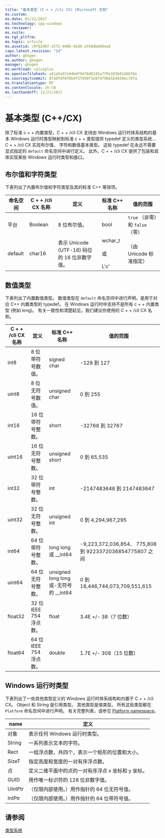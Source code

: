 ```yaml
---
title: "基本类型 (C + + /cli CX) |Microsoft 文档"
ms.custom: 
ms.date: 01/22/2017
ms.technology: cpp-windows
ms.reviewer: 
ms.suite: 
ms.tgt_pltfrm: 
ms.topic: article
ms.assetid: c9f82907-25f2-440b-91d6-afb8dbd46ea6
caps.latest.revision: "14"
author: ghogen
ms.author: ghogen
manager: ghogen
ms.workload: cplusplus
ms.openlocfilehash: a41a5a97e94bdf9476d8345a7f9e103b81466f6e
ms.sourcegitcommit: 8fa8fdf0fbb4f57950f1e8f4f9b81b4d39ec7d7a
ms.translationtype: MT
ms.contentlocale: zh-CN
ms.lasthandoff: 12/21/2017
---
```

# <a name="fundamental-types-ccx"></a>基本类型 (C++/CX)
除了标准 c + + 内置类型，C + + /cli CX 支持由 Windows 运行时体系结构的基本 Windows 运行时类型映射到标准 c + + 类型提供 typedef 定义的类型系统... C + + /cli CX 实现布尔值、 字符和数值基本类型。 这些 typedef 在永远不需要显式指定的 `default` 命名空间中进行定义。 此外，C + + /cli CX 提供了包装和具体实现某些 Windows 运行时类型和接口。  
  
## <a name="boolean-and-character-types"></a>布尔值和字符类型  
 下表列出了内置布尔值和字符类型及其的标准 C++ 等效项。  
  
|命名空间|C + + /cli CX 名称|定义|标准 C++ 名称|值的范围|  
|---------------|-----------------------------------------------------------------------|----------------|-------------------------|---------------------|  
|平台|Boolean|8 位布尔值。|bool|`true` （非零）和 `false` （零）|  
|default|char16|表示 Unicode (UTF-16) 码位的 16 位非数字值。|wchar_t<br /><br /> 或<br /><br /> L'c'|（由 Unicode 标准指定）|  
  
## <a name="numeric-types"></a>数值类型  
 下表列出了内置数值类型。 数值类型在 `default` 命名空间中进行声明，是用于对应 C++ 内置类型的 typedef。 在 Windows 运行时中支持不是所有 c + + 内置类型 (例如 long)。 有关一致性和清楚起见，我们建议你使用的 C + + /cli CX 名称。  
  
|C + + /cli CX 名称|定义|标准 C++ 名称|值的范围|  
|-----------------------------------------------------------------------|----------------|-------------------------|---------------------|  
|int8|8 位带符号数值。|signed char|-128 到 127|  
|uint8|8 位无符号数值。|unsigned char|0 到 255|  
|int16|16 位带符号整数。|short|-32768 到 32767|  
|uint16|16 位无符号整数。|unsigned short|0 到 65,535|  
|int32|32 位带符号整数。|int|-2147483648 到 2147483647|  
|uint32|32 位无符号整数。|unsigned int|0 到 4,294,967,295|  
|int64|64 位带符号整数。|long long 或 __int64|-9,223,372,036,854、 775,808 到 9223372036854775807 之间|  
|uint64|64 位无符号整数。|unsigned long long 或-无符号的 __int64|0 到 18,446,744,073,709,551,615|  
|float32|32 位 IEEE 754 浮点数。|float|3.4E +/- 38（7 位数）|  
|float64|64 位 IEEE 754 浮点数。|double|1.7E +/- 308（15 位数）|  
  
## <a name="windows-runtime-types"></a>Windows 运行时类型  
 下表列出了一些其他类型定义的 Windows 运行时体系结构和内置于 C + + /cli CX。 Object 和 String 是引用类型。 其他类型是值类型。 所有这些类型都在 `Platform` 命名空间中进行声明。 有关完整列表，请参见 [Platform namespace](../cppcx/platform-namespace-c-cx.md)。  
  
|name|定义|  
|----------|----------------|  
|对象|表示任何 Windows 运行时类型。|  
|String|一系列表示文本的字符。|  
|Rect|一组浮点数，共四个，表示一个矩形的位置和大小。|  
|SizeT|指定高度和宽度的一对有序浮点数。|  
|点|定义二维平面中的点的一对有序浮点 x 坐标和 y 坐标。|  
|GUID|用作唯一标识符的 128 位非数字值。|  
|UIntPtr|（仅限内部使用。）用作指针的 64 位无符号值。|  
|IntPtr|（仅限内部使用。）用作指针的 64 位带符号值。|  
  
## <a name="see-also"></a>请参阅  
 [类型系统](../cppcx/type-system-c-cx.md)
